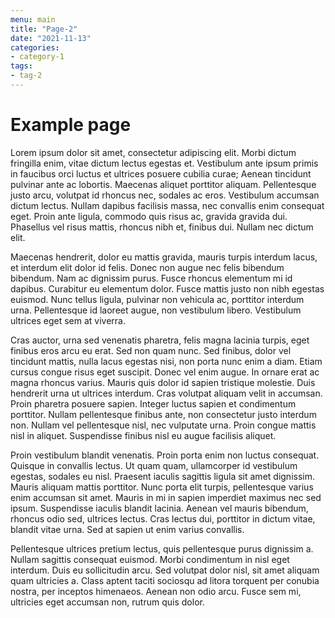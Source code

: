 ```yaml
---
menu: main
title: "Page-2"
date: "2021-11-13"
categories:
- category-1
tags:
- tag-2
---
```

# Example page
Lorem ipsum dolor sit amet, consectetur adipiscing elit. Morbi dictum fringilla enim, vitae dictum lectus egestas et. Vestibulum ante ipsum primis in faucibus orci luctus et ultrices posuere cubilia curae; Aenean tincidunt pulvinar ante ac lobortis. Maecenas aliquet porttitor aliquam. Pellentesque justo arcu, volutpat id rhoncus nec, sodales ac eros. Vestibulum accumsan dictum lectus. Nullam dapibus facilisis massa, nec convallis enim consequat eget. Proin ante ligula, commodo quis risus ac, gravida gravida dui. Phasellus vel risus mattis, rhoncus nibh et, finibus dui. Nullam nec dictum elit.

Maecenas hendrerit, dolor eu mattis gravida, mauris turpis interdum lacus, et interdum elit dolor id felis. Donec non augue nec felis bibendum bibendum. Nam ac dignissim purus. Fusce rhoncus elementum mi id dapibus. Curabitur eu elementum dolor. Fusce mattis justo non nibh egestas euismod. Nunc tellus ligula, pulvinar non vehicula ac, porttitor interdum urna. Pellentesque id laoreet augue, non vestibulum libero. Vestibulum ultrices eget sem at viverra.

Cras auctor, urna sed venenatis pharetra, felis magna lacinia turpis, eget finibus eros arcu eu erat. Sed non quam nunc. Sed finibus, dolor vel tincidunt mattis, nulla lacus egestas nisi, non porta nunc enim a diam. Etiam cursus congue risus eget suscipit. Donec vel enim augue. In ornare erat ac magna rhoncus varius. Mauris quis dolor id sapien tristique molestie. Duis hendrerit urna ut ultrices interdum. Cras volutpat aliquam velit in accumsan. Proin pharetra posuere sapien. Integer luctus sapien et condimentum porttitor. Nullam pellentesque finibus ante, non consectetur justo interdum non. Nullam vel pellentesque nisl, nec vulputate urna. Proin congue mattis nisl in aliquet. Suspendisse finibus nisl eu augue facilisis aliquet.

Proin vestibulum blandit venenatis. Proin porta enim non luctus consequat. Quisque in convallis lectus. Ut quam quam, ullamcorper id vestibulum egestas, sodales eu nisl. Praesent iaculis sagittis ligula sit amet dignissim. Mauris aliquam mattis porttitor. Nunc porta elit turpis, pellentesque varius enim accumsan sit amet. Mauris in mi in sapien imperdiet maximus nec sed ipsum. Suspendisse iaculis blandit lacinia. Aenean vel mauris bibendum, rhoncus odio sed, ultrices lectus. Cras lectus dui, porttitor in dictum vitae, blandit vitae urna. Sed at sapien ut enim varius convallis.

Pellentesque ultrices pretium lectus, quis pellentesque purus dignissim a. Nullam sagittis consequat euismod. Morbi condimentum in nisl eget interdum. Duis eu sollicitudin arcu. Sed volutpat dolor nisl, sit amet aliquam quam ultricies a. Class aptent taciti sociosqu ad litora torquent per conubia nostra, per inceptos himenaeos. Aenean non odio arcu. Fusce sem mi, ultricies eget accumsan non, rutrum quis dolor. 
